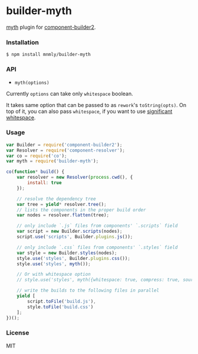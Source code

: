 # builder-myth

[myth](http://myth.io) plugin for [component-builder2](https://github.com/component/builder2.js).


### Installation

```
$ npm install mnmly/builder-myth
```

### API

- `myth(options)`

Currently `options` can take only `whitespace` boolean.

It takes same option that can be passed to as `rework`'s `toString(opts)`.
On top of it, you can also pass `whitespace`, if you want to use [significant whitespace](https://github.com/reworkcss/css-whitespace).


### Usage

```javascript
var Builder = require('component-builder2');
var Resolver = require('component-resolver');
var co = require('co');
var myth = require('builder-myth');

co(function* build() {
    var resolver = new Resolver(process.cwd(), {
        install: true
    });

    // resolve the dependency tree
    var tree = yield* resolver.tree();
    // lists the components in the proper build order
    var nodes = resolver.flatten(tree);

    // only include `.js` files from components' `.scripts` field
    var script = new Builder.scripts(nodes);
    script.use('scripts', Builder.plugins.js());

    // only include `.css` files from components' `.styles` field
    var style = new Builder.styles(nodes);
    style.use('styles', Builder.plugins.css());
    style.use('styles', myth());

    // Or with whitespace option
    // style.use('styles', myth({whitespace: true, compress: true, sourcemap: true}));

    // write the builds to the following files in parallel
    yield [
        script.toFile('build.js'),
        style.toFile('build.css')
    ];
})();

```

### License
  MIT
